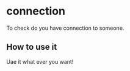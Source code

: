 # connection
To check do you have connection to someone.
## How to use it
Uae it what ever you want!